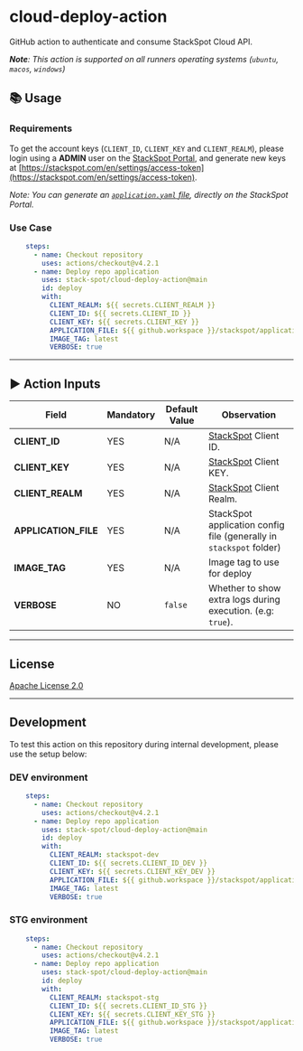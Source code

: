 # cloud-deploy-action

GitHub action to authenticate and consume StackSpot Cloud API.

_**Note**: This action is supported on all runners operating systems (`ubuntu`, `macos`, `windows`)_

## 📚 Usage

### Requirements

To get the account keys (`CLIENT_ID`, `CLIENT_KEY` and `CLIENT_REALM`), please login using a **ADMIN** user on the [StackSpot Portal](https://stackspot.com), and generate new keys at [https://stackspot.com/en/settings/access-token](https://stackspot.com/en/settings/access-token).

_Note: You can generate an [`application.yaml` file](https://github.com/stack-spot/cloud-deploy-action/blob/main/stackspot/application-new.yaml), directly on the StackSpot Portal._

### Use Case

```yaml
    steps:
      - name: Checkout repository
        uses: actions/checkout@v4.2.1
      - name: Deploy repo application
        uses: stack-spot/cloud-deploy-action@main
        id: deploy
        with:
          CLIENT_REALM: ${{ secrets.CLIENT_REALM }}
          CLIENT_ID: ${{ secrets.CLIENT_ID }}
          CLIENT_KEY: ${{ secrets.CLIENT_KEY }}
          APPLICATION_FILE: ${{ github.workspace }}/stackspot/application.yaml
          IMAGE_TAG: latest
          VERBOSE: true
```

* * *

## ▶️ Action Inputs

Field | Mandatory | Default Value | Observation
------------ | ------------  | ------------- | -------------
**CLIENT_ID** | YES | N/A | [StackSpot](https://stackspot.com/en/settings/access-token) Client ID.
**CLIENT_KEY** | YES | N/A |[StackSpot](https://stackspot.com/en/settings/access-token) Client KEY.
**CLIENT_REALM** | YES | N/A |[StackSpot](https://stackspot.com/en/settings/access-token) Client Realm.
**APPLICATION_FILE** | YES | N/A | StackSpot application config file (generally in `stackspot` folder)
**IMAGE_TAG** | YES | N/A | Image tag to use for deploy
**VERBOSE** | NO | `false` | Whether to show extra logs during execution. (e.g: `true`).

* * *

## License

[Apache License 2.0](https://github.com/stack-spot/cloud-deploy-action/blob/main/LICENSE)

* * *

## Development

To test this action on this repository during internal development, please use the setup below:

### DEV environment

```yaml
    steps:
      - name: Checkout repository
        uses: actions/checkout@v4.2.1
      - name: Deploy repo application
        uses: stack-spot/cloud-deploy-action@main
        id: deploy
        with:
          CLIENT_REALM: stackspot-dev
          CLIENT_ID: ${{ secrets.CLIENT_ID_DEV }}
          CLIENT_KEY: ${{ secrets.CLIENT_KEY_DEV }}
          APPLICATION_FILE: ${{ github.workspace }}/stackspot/application-dev.yaml
          IMAGE_TAG: latest
          VERBOSE: true
```

### STG environment

```yaml
    steps:
      - name: Checkout repository
        uses: actions/checkout@v4.2.1
      - name: Deploy repo application
        uses: stack-spot/cloud-deploy-action@main
        id: deploy
        with:
          CLIENT_REALM: stackspot-stg
          CLIENT_ID: ${{ secrets.CLIENT_ID_STG }}
          CLIENT_KEY: ${{ secrets.CLIENT_KEY_STG }}
          APPLICATION_FILE: ${{ github.workspace }}/stackspot/application-stg.yaml
          IMAGE_TAG: latest
          VERBOSE: true
```